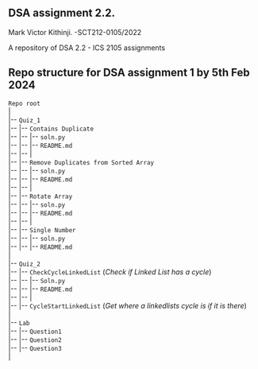 ## DSA assignment 2.2. 

Mark Victor Kithinji. 
-SCT212-0105/2022


A repository of DSA 2.2 - ICS 2105 assignments

## Repo structure for DSA assignment 1 by 5th Feb 2024

`Repo root`  
|  
|-- `Quiz_1`  
|-- |-- `Contains Duplicate`  
|-- |-- |-- `soln.py`  
|-- |-- |-- `README.md`  
|-- |-- |  
|-- |-- `Remove Duplicates from Sorted Array`  
|-- |-- |-- `soln.py`  
|-- |-- |-- `README.md`  
|-- |-- |  
|-- |-- `Rotate Array`  
|-- |-- |-- `soln.py`  
|-- |-- |-- `README.md`  
|-- |-- |  
|-- |-- `Single Number`  
|-- |-- |-- `soln.py`  
|-- |-- |-- `README.md`  
|  
|-- `Quiz_2`  
|-- |-- `CheckCycleLinkedList` (*Check if Linked List has a cycle*)  
|-- |-- |-- `Soln.py`  
|-- |-- |-- `README.md`  
|-- |-- |  
|-- |-- `CycleStartLinkedList` (*Get where a linkedlists cycle is if it is there*)  
|  
|-- `Lab`  
|-- |-- `Question1`  
|-- |-- `Question2`  
|-- |-- `Question3`  
|
